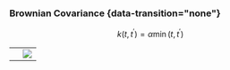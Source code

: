 ### Brownian Covariance {data-transition="none"}

$$k(t, t^\prime) = \alpha \min(t, t^\prime)$$

<table>
  <tr><td><object  data="../slides/diagrams/brownian_covariance.svg"></object></td>
  <td><img src="../slides/diagrams/brownian_covariance.gif" class="negate" align="center" style="background:none; border:none; box-shadow:none;"></td></tr>
</table>
